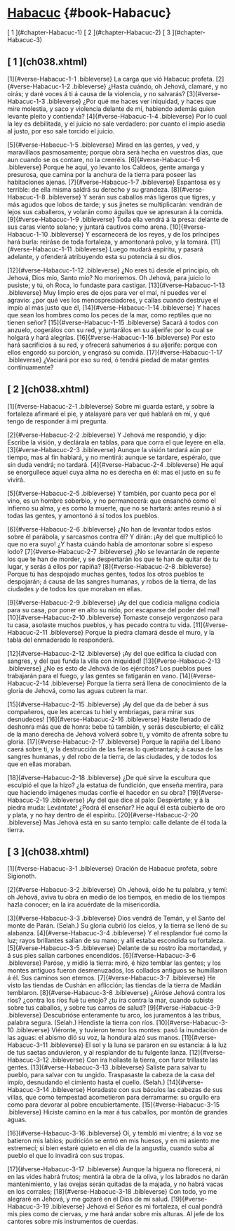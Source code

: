 # [Habacuc](ch001.xhtml) {#book-Habacuc}

<div id="chapterlinks-Habacuc" class="chapterlinks">[&nbsp;1&nbsp;](#chapter-Habacuc-1) [&nbsp;2&nbsp;](#chapter-Habacuc-2) [&nbsp;3&nbsp;](#chapter-Habacuc-3) </div>

<h2 class="chaptertitle">[&nbsp;1&nbsp;](ch038.xhtml)<span><span id="chapter-Habacuc-1"></span></span></h2>
 
[1]{#verse-Habacuc-1-1 .bibleverse} La carga que vió Habacuc profeta. [2]{#verse-Habacuc-1-2 .bibleverse} ¿Hasta cuándo, oh Jehová, clamaré, y no oirás; y daré voces á ti á causa de la violencia, y no salvarás? [3]{#verse-Habacuc-1-3 .bibleverse} ¿Por qué me haces ver iniquidad, y haces que mire molestia, y saco y violencia delante de mí, habiendo además quien levante pleito y contienda? [4]{#verse-Habacuc-1-4 .bibleverse} Por lo cual la ley es debilitada, y el juicio no sale verdadero: por cuanto el impío asedia al justo, por eso sale torcido el juicio.

[5]{#verse-Habacuc-1-5 .bibleverse} Mirad en las gentes, y ved, y maravillaos pasmosamente; porque obra será hecha en vuestros días, que aun cuando se os contare, no la creeréis. [6]{#verse-Habacuc-1-6 .bibleverse} Porque he aquí, yo levanto los Caldeos, gente amarga y presurosa, que camina por la anchura de la tierra para poseer las habitaciones ajenas. [7]{#verse-Habacuc-1-7 .bibleverse} Espantosa es y terrible: de ella misma saldrá su derecho y su grandeza. [8]{#verse-Habacuc-1-8 .bibleverse} Y serán sus caballos más ligeros que tigres, y más agudos que lobos de tarde; y sus jinetes se multiplicarán: vendrán de lejos sus caballeros, y volarán como águilas que se apresuran á la comida. [9]{#verse-Habacuc-1-9 .bibleverse} Toda ella vendrá á la presa: delante de sus caras viento solano; y juntará cautivos como arena. [10]{#verse-Habacuc-1-10 .bibleverse} Y escarnecerá de los reyes, y de los príncipes hará burla: reiráse de toda fortaleza, y amontonará polvo, y la tomará. [11]{#verse-Habacuc-1-11 .bibleverse} Luego mudará espíritu, y pasará adelante, y ofenderá atribuyendo esta su potencia á su dios.

[12]{#verse-Habacuc-1-12 .bibleverse} ¿No eres tú desde el principio, oh Jehová, Dios mío, Santo mío? No moriremos. Oh Jehová, para juicio lo pusiste; y tú, oh Roca, lo fundaste para castigar. [13]{#verse-Habacuc-1-13 .bibleverse} Muy limpio eres de ojos para ver el mal, ni puedes ver el agravio: ¿por qué ves los menospreciadores, y callas cuando destruye el impío al más justo que él, [14]{#verse-Habacuc-1-14 .bibleverse} Y haces que sean los hombres como los peces de la mar, como reptiles que no tienen señor? [15]{#verse-Habacuc-1-15 .bibleverse} Sacará á todos con anzuelo, cogerálos con su red, y juntarálos en su aljerife: por lo cual se holgará y hará alegrías. [16]{#verse-Habacuc-1-16 .bibleverse} Por esto hará sacrificios á su red, y ofrecerá sahumerios á su aljerife: porque con ellos engordó su porción, y engrasó su comida. [17]{#verse-Habacuc-1-17 .bibleverse} ¿Vaciará por eso su red, ó tendrá piedad de matar gentes continuamente? 

<h2 class="chaptertitle">[&nbsp;2&nbsp;](ch038.xhtml)<span><span id="chapter-Habacuc-2"></span></span></h2>
 
[1]{#verse-Habacuc-2-1 .bibleverse} Sobre mi guarda estaré, y sobre la fortaleza afirmaré el pie, y atalayaré para ver qué hablará en mí, y qué tengo de responder á mi pregunta.

[2]{#verse-Habacuc-2-2 .bibleverse} Y Jehová me respondió, y dijo: Escribe la visión, y declárala en tablas, para que corra el que leyere en ella. [3]{#verse-Habacuc-2-3 .bibleverse} Aunque la visión tardará aún por tiempo, mas al fin hablará, y no mentirá: aunque se tardare, espéralo, que sin duda vendrá; no tardará. [4]{#verse-Habacuc-2-4 .bibleverse} He aquí se enorgullece aquel cuya alma no es derecha en él: mas el justo en su fe vivirá.

[5]{#verse-Habacuc-2-5 .bibleverse} Y también, por cuanto peca por el vino, es un hombre soberbio, y no permanecerá: que ensanchó como el infierno su alma, y es como la muerte, que no se hartará: antes reunió á sí todas las gentes, y amontonó á sí todos los pueblos.

[6]{#verse-Habacuc-2-6 .bibleverse} ¿No han de levantar todos estos sobre él parábola, y sarcasmos contra él? Y dirán: ¡Ay del que multiplicó lo que no era suyo! ¿Y hasta cuándo había de amontonar sobre sí espeso lodo? [7]{#verse-Habacuc-2-7 .bibleverse} ¿No se levantarán de repente los que te han de morder, y se despertarán los que te han de quitar de tu lugar, y serás á ellos por rapiña? [8]{#verse-Habacuc-2-8 .bibleverse} Porque tú has despojado muchas gentes, todos los otros pueblos te despojarán; á causa de las sangres humanas, y robos de la tierra, de las ciudades y de todos los que moraban en ellas.

[9]{#verse-Habacuc-2-9 .bibleverse} ¡Ay del que codicia maligna codicia para su casa, por poner en alto su nido, por escaparse del poder del mal! [10]{#verse-Habacuc-2-10 .bibleverse} Tomaste consejo vergonzoso para tu casa, asolaste muchos pueblos, y has pecado contra tu vida. [11]{#verse-Habacuc-2-11 .bibleverse} Porque la piedra clamará desde el muro, y la tabla del enmaderado le responderá.

[12]{#verse-Habacuc-2-12 .bibleverse} ¡Ay del que edifica la ciudad con sangres, y del que funda la villa con iniquidad! [13]{#verse-Habacuc-2-13 .bibleverse} ¿No es esto de Jehová de los ejércitos? Los pueblos pues trabajarán para el fuego, y las gentes se fatigarán en vano. [14]{#verse-Habacuc-2-14 .bibleverse} Porque la tierra será llena de conocimiento de la gloria de Jehová, como las aguas cubren la mar.

[15]{#verse-Habacuc-2-15 .bibleverse} ¡Ay del que da de beber á sus compañeros, que les acercas tu hiel y embriagas, para mirar sus desnudeces! [16]{#verse-Habacuc-2-16 .bibleverse} Haste llenado de deshonra más que de honra: bebe tú también, y serás descubierto; el cáliz de la mano derecha de Jehová volverá sobre ti, y vómito de afrenta sobre tu gloria. [17]{#verse-Habacuc-2-17 .bibleverse} Porque la rapiña del Líbano caerá sobre ti, y la destrucción de las fieras lo quebrantará; á causa de las sangres humanas, y del robo de la tierra, de las ciudades, y de todos los que en ellas moraban.

[18]{#verse-Habacuc-2-18 .bibleverse} ¿De qué sirve la escultura que esculpió el que la hizo? ¿la estatua de fundición, que enseña mentira, para que haciendo imágenes mudas confíe el hacedor en su obra? [19]{#verse-Habacuc-2-19 .bibleverse} ¡Ay del que dice al palo: Despiértate; y á la piedra muda: Levántate! ¿Podrá él enseñar? He aquí él está cubierto de oro y plata, y no hay dentro de él espíritu. [20]{#verse-Habacuc-2-20 .bibleverse} Mas Jehová está en su santo templo: calle delante de él toda la tierra. 

<h2 class="chaptertitle">[&nbsp;3&nbsp;](ch038.xhtml)<span><span id="chapter-Habacuc-3"></span></span></h2>
 
[1]{#verse-Habacuc-3-1 .bibleverse} Oración de Habacuc profeta, sobre Sigionoth.

[2]{#verse-Habacuc-3-2 .bibleverse} Oh Jehová, oído he tu palabra, y temí: oh Jehová, aviva tu obra en medio de los tiempos, en medio de los tiempos hazla conocer; en la ira acuérdate de la misericordia.

[3]{#verse-Habacuc-3-3 .bibleverse} Dios vendrá de Temán, y el Santo del monte de Parán. (Selah.) Su gloria cubrió los cielos, y la tierra se llenó de su alabanza. [4]{#verse-Habacuc-3-4 .bibleverse} Y el resplandor fué como la luz; rayos brillantes salían de su mano; y allí estaba escondida su fortaleza. [5]{#verse-Habacuc-3-5 .bibleverse} Delante de su rostro iba mortandad, y á sus pies salían carbones encendidos. [6]{#verse-Habacuc-3-6 .bibleverse} Paróse, y midió la tierra: miró, é hizo temblar las gentes; y los montes antiguos fueron desmenuzados, los collados antiguos se humillaron á él. Sus caminos son eternos. [7]{#verse-Habacuc-3-7 .bibleverse} He visto las tiendas de Cushán en aflicción; las tiendas de la tierra de Madián temblaron. [8]{#verse-Habacuc-3-8 .bibleverse} ¿Airóse Jehová contra los ríos? ¿contra los ríos fué tu enojo? ¿tu ira contra la mar, cuando subiste sobre tus caballos, y sobre tus carros de salud? [9]{#verse-Habacuc-3-9 .bibleverse} Descubrióse enteramente tu arco, los juramentos á las tribus, palabra segura. (Selah.) Hendiste la tierra con ríos. [10]{#verse-Habacuc-3-10 .bibleverse} Viéronte, y tuvieron temor los montes: pasó la inundación de las aguas: el abismo dió su voz, la hondura alzó sus manos. [11]{#verse-Habacuc-3-11 .bibleverse} El sol y la luna se pararon en su estancia: á la luz de tus saetas anduvieron, y al resplandor de tu fulgente lanza. [12]{#verse-Habacuc-3-12 .bibleverse} Con ira hollaste la tierra, con furor trillaste las gentes. [13]{#verse-Habacuc-3-13 .bibleverse} Saliste para salvar tu pueblo, para salvar con tu ungido. Traspasaste la cabeza de la casa del impío, desnudando el cimiento hasta el cuello. (Selah.) [14]{#verse-Habacuc-3-14 .bibleverse} Horadaste con sus báculos las cabezas de sus villas, que como tempestad acometieron para derramarme: su orgullo era como para devorar al pobre encubiertamente. [15]{#verse-Habacuc-3-15 .bibleverse} Hiciste camino en la mar á tus caballos, por montón de grandes aguas.

[16]{#verse-Habacuc-3-16 .bibleverse} Oí, y tembló mi vientre; á la voz se batieron mis labios; pudrición se entró en mis huesos, y en mi asiento me estremecí; si bien estaré quieto en el día de la angustia, cuando suba al pueblo el que lo invadirá con sus tropas.

[17]{#verse-Habacuc-3-17 .bibleverse} Aunque la higuera no florecerá, ni en las vides habrá frutos; mentirá la obra de la oliva, y los labrados no darán mantenimiento, y las ovejas serán quitadas de la majada, y no habrá vacas en los corrales; [18]{#verse-Habacuc-3-18 .bibleverse} Con todo, yo me alegraré en Jehová, y me gozaré en el Dios de mi salud. [19]{#verse-Habacuc-3-19 .bibleverse} Jehová el Señor es mi fortaleza, el cual pondrá mis pies como de ciervas, y me hará andar sobre mis alturas. Al jefe de los cantores sobre mis instrumentos de cuerdas. 